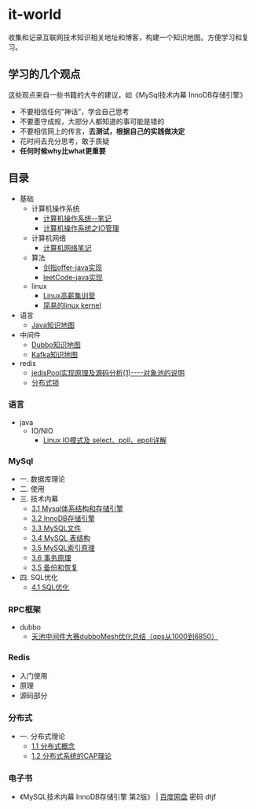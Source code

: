 # it-world
收集和记录互联网技术知识相关地址和博客，构建一个知识地图。方便学习和复习。

## 学习的几个观点
这些观点来自一些书籍的大牛的建议，如《MySql技术内幕 InnoDB存储引擎》

- 不要相信任何“神话”，学会自己思考
- 不要墨守成规，大部分人都知道的事可能是错的
- 不要相信网上的传言，**去测试，根据自己的实践做决定**
- 花时间去充分思考，敢于质疑
- **任何时候why比what更重要**

## 目录
- 基础
   - 计算机操作系统
     - [计算机操作系统--笔记](https://github.com/CyC2018/Interview-Notebook/blob/master/notes/计算机操作系统.md) 
     - [计算机操作系统之IO管理](https://blog.csdn.net/shentanweilan9/article/details/54017502)  
   - 计算机网络
     - [计算机网络笔记](base/计算机网络.md) 
   - 算法
     - [剑指offer-java实现](算法/剑指offer.md) 
     - [leetCode-java实现](算法/leetCode-java.md)
   - linux
        - [Linux高薪集训营](https://zhuanlan.zhihu.com/c_128843875)    
        - [简易的linux kernel](https://zhuanlan.zhihu.com/c_177480196)
- 语言
  - [Java知识地图](language/java.md) 
- 中间件
  - [Dubbo知识地图](middleware/dubbo.md)
  - [Kafka知识地图](middleware/kafka.md)
- redis
   - [jedisPool实现原理及源码分析(1)----对象池的说明](https://www.cnblogs.com/plf112233/p/6527902.html)  
   - [分布式锁](http://ifeve.com/redis-lock/) 

### 语言
- java
  - IO/NIO
    - [Linux IO模式及 select、poll、epoll详解](https://segmentfault.com/a/1190000003063859)  

### MySql
- 一. 数据库理论
- 二. 使用
- 三. 技术内幕
    - [3.1 Mysql体系结构和存储引擎](mysql/Mysql体系结构和存储引擎.md)
    - [3.2 InnoDB存储引擎](mysql/InnoDB存储引擎.md)
    - [3.3 MySQL文件](mysql/MySQL文件.md)
    - [3.4 MySQL 表结构](mysql/MySQL表结构.md)
    - [3.5 MySQL索引原理](mysql/MySQL索引原理.md)
    - [3.6 事务原理](mysql/事务原理.md)
    - [3.5 备份和恢复](mysql/备份和恢复.md)
- 四. SQL优化
    - [4.1 SQL优化](mysql/SQL优化.md)

### RPC框架
- dubbo 
  - [天池中间件大赛dubboMesh优化总结（qps从1000到6850）](https://www.cnkirito.moe/dubboMesh/) 

### Redis
- 入门使用
- 原理
- 源码部分

### 分布式

- 一. 分布式理论
  - [1.1 分布式概念](分布式/分布式概念.md) 
  - [1.2 分布式系统的CAP理论](分布式/分布式系统的CAP理论.md) 

### 电子书
  - 《MySQL技术内幕 InnoDB存储引擎 第2版》 | [百度网盘](https://pan.baidu.com/s/1jJHlcX4) 密码 dtjf
  



          

